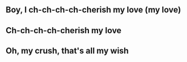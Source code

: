 ## Boy, I ch-ch-ch-ch-cherish my love (my love)
## Ch-ch-ch-ch-cherish my love
## Oh, my crush, that's all my wish
